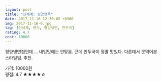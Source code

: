 ```yaml
---
layout: post
title: "신세계: 평양면옥"
date: 2017-11-16 12:30:00 +0900
img: 2017-11-16-0.jpg
tag: [신세계, 한식, 평양냉면, 만두국]
rating: 4.7
cost: 10000
---
```

평양냉면집인데 ... 내입맛에는 안맞음. 근데 만두국이 정말 맛있다. 다른데서 못먹어본 스타일임. 추천.

가격: 10000원 <br>
평점: 4.7 &#9733;&#9733;&#9733;&#9733;&#9734;
